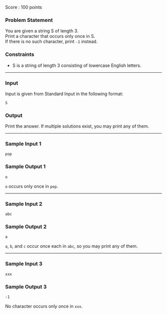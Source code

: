 Score : 100 points

### Problem Statement

You are given a string S of length 3.  
Print a character that occurs only once in S.  
If there is no such character, print `-1` instead.

### Constraints

* S is a string of length 3 consisting of lowercase English letters.

---

### Input

Input is given from Standard Input in the following format:

```
S
```

### Output

Print the answer. If multiple solutions exist, you may print any of them.

---

### Sample Input 1

```
pop
```

### Sample Output 1

```
o
```

`o` occurs only once in `pop`.

---

### Sample Input 2

```
abc
```

### Sample Output 2

```
a
```

`a`, `b`, and `c` occur once each in `abc`, so you may print any of them.

---

### Sample Input 3

```
xxx
```

### Sample Output 3

```
-1
```

No character occurs only once in `xxx`.